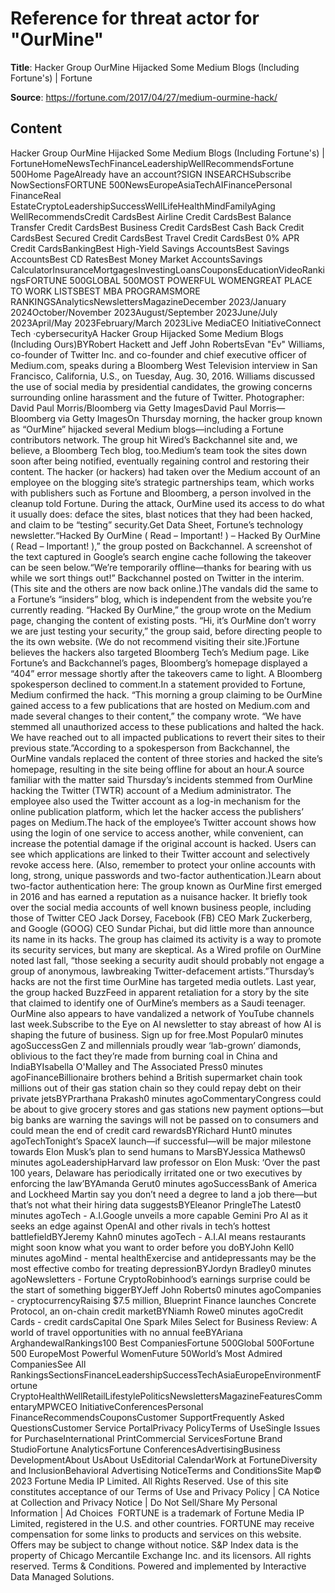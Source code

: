 # Reference for threat actor for "OurMine"

**Title**: Hacker Group OurMine Hijacked Some Medium Blogs (Including Fortune's) | Fortune

**Source**: https://fortune.com/2017/04/27/medium-ourmine-hack/

## Content
Hacker Group OurMine Hijacked Some Medium Blogs (Including Fortune's) | FortuneHomeNewsTechFinanceLeadershipWellRecommendsFortune 500Home PageAlready have an account?SIGN INSEARCHSubscribe NowSectionsFORTUNE 500NewsEuropeAsiaTechAIFinancePersonal FinanceReal EstateCryptoLeadershipSuccessWellLifeHealthMindFamilyAging WellRecommendsCredit CardsBest Airline Credit CardsBest Balance Transfer Credit CardsBest Business Credit CardsBest Cash Back Credit CardsBest Secured Credit CardsBest Travel Credit CardsBest 0% APR Credit CardsBankingBest High-Yield Savings AccountsBest Savings AccountsBest CD RatesBest Money Market AccountsSavings CalculatorInsuranceMortgagesInvestingLoansCouponsEducationVideoRankingsFORTUNE 500GLOBAL 500MOST POWERFUL WOMENGREAT PLACE TO WORK LISTSBEST MBA PROGRAMSMORE RANKINGSAnalyticsNewslettersMagazineDecember 2023/January 2024October/November 2023August/September 2023June/July 2023April/May 2023February/March 2023Live MediaCEO InitiativeConnect Tech ·cybersecurityA Hacker Group Hijacked Some Medium Blogs (Including Ours)BYRobert Hackett and Jeff John RobertsEvan "Ev" Williams, co-founder of Twitter Inc. and co-founder and chief executive officer of Medium.com, speaks during a Bloomberg West Television interview in San Francisco, California, U.S., on Tuesday, Aug. 30, 2016. Williams discussed the use of social media by presidential candidates, the growing concerns surrounding online harassment and the future of Twitter. Photographer: David Paul Morris/Bloomberg via Getty ImagesDavid Paul Morris—Bloomberg via Getty ImagesOn Thursday morning, the hacker group known as “OurMine” hijacked several Medium blogs—including a Fortune contributors network. The group hit Wired’s Backchannel site and, we believe, a Bloomberg Tech blog, too.Medium’s team took the sites down soon after being notified, eventually regaining control and restoring their content. The hacker (or hackers) had taken over the Medium account of an employee on the blogging site’s strategic partnerships team, which works with publishers such as Fortune and Bloomberg, a person involved in the cleanup told Fortune. During the attack, OurMine used its access to do what it usually does: deface the sites, blast notices that they had been hacked, and claim to be “testing” security.Get Data Sheet, Fortune’s technology newsletter.“Hacked By OurMine ( Read – Important! ) – Hacked By OurMine ( Read – Important! ),” the group posted on Backchannel. A screenshot of the text captured in Google’s search engine cache following the takeover can be seen below.“We’re temporarily offline—thanks for bearing with us while we sort things out!” Backchannel posted on Twitter in the interim. (This site and the others are now back online.)The vandals did the same to a Fortune’s “insiders” blog, which is independent from the website you’re currently reading. “Hacked By OurMine,” the group wrote on the Medium page, changing the content of existing posts. “Hi, it’s OurMine don’t worry we are just testing your security,” the group said, before directing people to the its own website. (We do not recommend visiting their site.)Fortune believes the hackers also targeted Bloomberg Tech’s Medium page. Like Fortune’s and Backchannel’s pages, Bloomberg’s homepage displayed a “404” error message shortly after the takeovers came to light. A Bloomberg spokesperson declined to comment.In a statement provided to Fortune, Medium confirmed the hack. “This morning a group claiming to be OurMine gained access to a few publications that are hosted on Medium.com and made several changes to their content,” the company wrote. “We have stemmed all unauthorized access to these publications and halted the hack. We have reached out to all impacted publications to revert their sites to their previous state.”According to a spokesperson from Backchannel, the OurMine vandals replaced the content of three stories and hacked the site’s homepage, resulting in the site being offline for about an hour.A source familiar with the matter said Thursday’s incidents stemmed from OurMine hacking the Twitter (TWTR) account of a Medium administrator. The employee also used the Twitter account as a log-in mechanism for the online publication platform, which let the hacker access the publishers’ pages on Medium.The hack of the employee’s Twitter account shows how using the login of one service to access another, while convenient, can increase the potential damage if the original account is hacked. Users can see which applications are linked to their Twitter account and selectively revoke access here. (Also, remember to protect your online accounts with long, strong, unique passwords and two-factor authentication.)Learn about two-factor authentication here: The group known as OurMine first emerged in 2016 and has earned a reputation as a nuisance hacker. It briefly took over the social media accounts of well known business people, including those of Twitter CEO Jack Dorsey, Facebook (FB) CEO Mark Zuckerberg, and Google (GOOG) CEO Sundar Pichai, but did little more than announce its name in its hacks. The group has claimed its activity is a way to promote its security services, but many are skeptical. As a Wired profile on OurMine noted last fall, “those seeking a security audit should probably not engage a group of anonymous, lawbreaking Twitter-defacement artists.”Thursday’s hacks are not the first time OurMine has targeted media outlets. Last year, the group hacked BuzzFeed in apparent retaliation for a story by the site that claimed to identify one of OurMine’s members as a Saudi teenager. OurMine also appears to have vandalized a network of YouTube channels last week.Subscribe to the Eye on AI newsletter to stay abreast of how AI is shaping the future of business. Sign up for free.Most Popular0 minutes agoSuccessGen Z and millennials proudly wear ‘lab-grown’ diamonds, oblivious to the fact they’re made from burning coal in China and IndiaBYIsabella O'Malley and The Associated Press0 minutes agoFinanceBillionaire brothers behind a British supermarket chain took millions out of their gas station chain so they could repay debt on their private jetsBYPrarthana Prakash0 minutes agoCommentaryCongress could be about to give grocery stores and gas stations new payment options—but big banks are warning the savings will not be passed on to consumers and could mean the end of credit card rewardsBYRichard Hunt0 minutes agoTechTonight’s SpaceX launch—if successful—will be major milestone towards Elon Musk’s plan to send humans to MarsBYJessica Mathews0 minutes agoLeadershipHarvard law professor on Elon Musk: ‘Over the past 100 years, Delaware has periodically irritated one or two executives by enforcing the law’BYAmanda Gerut0 minutes agoSuccessBank of America and Lockheed Martin say you don’t need a degree to land a job there—but that’s not what their hiring data suggestsBYEleanor PringleThe Latest0 minutes agoTech - A.I.Google unveils a more capable Gemini Pro AI as it seeks an edge against OpenAI and other rivals in  tech’s hottest battlefieldBYJeremy Kahn0 minutes agoTech - A.I.AI means restaurants might soon know what you want to order before you doBYJohn Kell0 minutes agoMind - mental healthExercise and antidepressants may be the most effective combo for treating depressionBYJordyn Bradley0 minutes agoNewsletters - Fortune CryptoRobinhood’s earnings surprise could be the start of something biggerBYJeff John Roberts0 minutes agoCompanies - cryptocurrencyRaising $7.5 million, Blueprint Finance launches Concrete Protocol, an on-chain credit marketBYNiamh Rowe0 minutes agoCredit Cards - credit cardsCapital One Spark Miles Select for Business Review: A world of travel opportunities with no annual feeBYAriana ArghandewalRankings100 Best CompaniesFortune 500Global 500Fortune 500 EuropeMost Powerful WomenFuture 50World’s Most Admired CompaniesSee All RankingsSectionsFinanceLeadershipSuccessTechAsiaEuropeEnvironmentFortune CryptoHealthWellRetailLifestylePoliticsNewslettersMagazineFeaturesCommentaryMPWCEO InitiativeConferencesPersonal FinanceRecommendsCouponsCustomer SupportFrequently Asked QuestionsCustomer Service PortalPrivacy PolicyTerms of UseSingle Issues for PurchaseInternational PrintCommercial ServicesFortune Brand StudioFortune AnalyticsFortune ConferencesAdvertisingBusiness DevelopmentAbout UsAbout UsEditorial CalendarWork at FortuneDiversity and InclusionBehavioral Advertising NoticeTerms and ConditionsSite Map© 2023 Fortune Media IP Limited. All Rights Reserved. Use of this site constitutes acceptance of our Terms of Use and Privacy Policy | CA Notice at Collection and Privacy Notice | Do Not Sell/Share My Personal Information | Ad Choices 
FORTUNE is a trademark of Fortune Media IP Limited, registered in the U.S. and other countries. FORTUNE may receive compensation for some links to products and services on this website. Offers may be subject to change without notice.
S&P Index data is the property of Chicago Mercantile Exchange Inc. and its licensors. All rights reserved. Terms & Conditions. Powered and implemented by Interactive Data Managed Solutions.